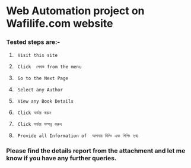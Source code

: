 # Web Automation project on Wafilife.com website 
### Tested steps are:-
1.      Visit this site
2.      Click  লেখক from the menu
3.      Go to the Next Page
4.      Select any Author
5.      View any Book Details
6.      Click অর্ডার করুন
7.      Click অর্ডার সম্পন্ন করুন
8.      Provide all Information of  আপনার বিলিং এবং শিপিং তথ্য
### Please find the details report from the attachment and let me know if you have any further queries.
